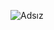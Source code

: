 ![Adsız](https://github.com/esraarnusaslan/Todo-List-Project/assets/131678210/1525475c-ea2d-418f-920f-e3acc771352f)

